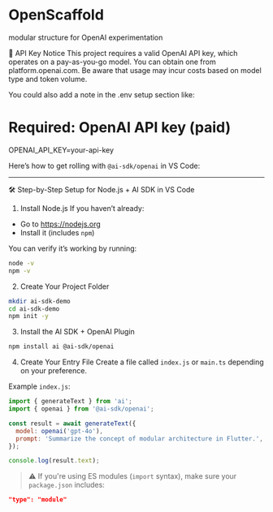 # OpenScaffold
modular structure for OpenAI experimentation 

🔑 API Key Notice
This project requires a valid OpenAI API key, which operates on a pay-as-you-go model.
You can obtain one from platform.openai.com.
Be aware that usage may incur costs based on model type and token volume.


You could also add a note in the .env setup section like:
# Required: OpenAI API key (paid)
OPENAI_API_KEY=your-api-key

Here’s how to get rolling with `@ai-sdk/openai` in VS Code:

---

🛠 Step-by-Step Setup for Node.js + AI SDK in VS Code

1. Install Node.js
If you haven’t already:
- Go to https://nodejs.org
- Install it (includes `npm`)

You can verify it’s working by running:
```bash
node -v
npm -v
```

2. Create Your Project Folder
```bash
mkdir ai-sdk-demo
cd ai-sdk-demo
npm init -y
```

3. Install the AI SDK + OpenAI Plugin
```bash
npm install ai @ai-sdk/openai
```

4. Create Your Entry File
Create a file called `index.js` or `main.ts` depending on your preference.

Example `index.js`:
```js
import { generateText } from 'ai';
import { openai } from '@ai-sdk/openai';

const result = await generateText({
  model: openai('gpt-4o'),
  prompt: 'Summarize the concept of modular architecture in Flutter.',
});

console.log(result.text);
```

> ⚠️ If you're using ES modules (`import` syntax), make sure your `package.json` includes:
```json
"type": "module"
```




